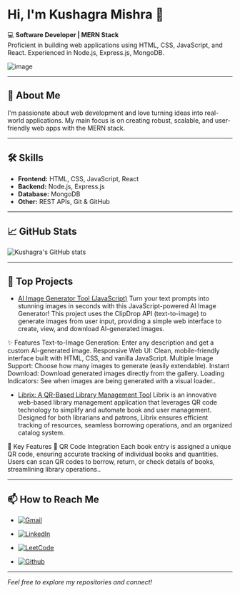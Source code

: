 # Hi, I'm Kushagra Mishra 👋

💻 **Software Developer | MERN Stack**  
Proficient in building web applications using HTML, CSS, JavaScript, and React. Experienced in Node.js, Express.js, MongoDB.

![image](https://github.com/user-attachments/assets/53df4661-2f80-45de-b534-3ee4dcc1b0bf)

---

## 🚀 About Me

I'm passionate about web development and love turning ideas into real-world applications. My main focus is on creating robust, scalable, and user-friendly web apps with the MERN stack.

---

## 🛠️ Skills

- **Frontend:** HTML, CSS, JavaScript, React
- **Backend:** Node.js, Express.js
- **Database:** MongoDB
- **Other:** REST APIs, Git & GitHub

---

## 📈 GitHub Stats

![Kushagra's GitHub stats](https://github-readme-stats.vercel.app/api?username=kushagramishra22&show_icons=true&theme=radical)

---

## 🌟 Top Projects

<!-- Pin your best projects here by editing this section. Example: -->
- [AI Image Generator Tool (JavaScript)](https://github.com/kushagramishra22/AI_image_generator) Turn your text prompts into stunning images in seconds with this JavaScript-powered AI Image Generator!
This project uses the ClipDrop API (text-to-image) to generate images from user input, providing a simple web interface to create, view, and download AI-generated images.

✨ Features
Text-to-Image Generation: Enter any description and get a custom AI-generated image.
Responsive Web UI: Clean, mobile-friendly interface built with HTML, CSS, and vanilla JavaScript.
Multiple Image Support: Choose how many images to generate (easily extendable).
Instant Download: Download generated images directly from the gallery.
Loading Indicators: See when images are being generated with a visual loader..

- [Librix: A QR-Based Library Management Tool](https://github.com/kushagramishra22/Librix_a-library-managment-tool) Librix is an innovative web-based library management application that leverages QR code technology to simplify and automate book and user management. Designed for both librarians and patrons, Librix ensures efficient tracking of resources, seamless borrowing operations, and an organized catalog system.

🚀 Key Features
📱 QR Code Integration
Each book entry is assigned a unique QR code, ensuring accurate tracking of individual books and quantities.
Users can scan QR codes to borrow, return, or check details of books, streamlining library operations..

---

## 📫 How to Reach Me
- [![Gmail](https://img.shields.io/badge/Gmail-D14836?style=for-the-badge&logo=gmail&logoColor=white)](mailto:kushagra.personal.work@gmail.com)

- [![LinkedIn](https://img.shields.io/badge/LinkedIn-blue?style=for-the-badge&logo=linkedin&logoColor=white)](https://www.linkedin.com/in/kushagra-mishra22/)

- [![LeetCode](https://img.shields.io/badge/LeetCode-black?style=for-the-badge&logo=leetcode&logoColor=yellow)](https://leetcode.com/your-username/)

- [![Github](https://img.shields.io/badge/Github-white?style=for-the-badge&logo=Github&logoColor=grey)](https://github.com/kushagramishra22)


---

*Feel free to explore my repositories and connect!*




